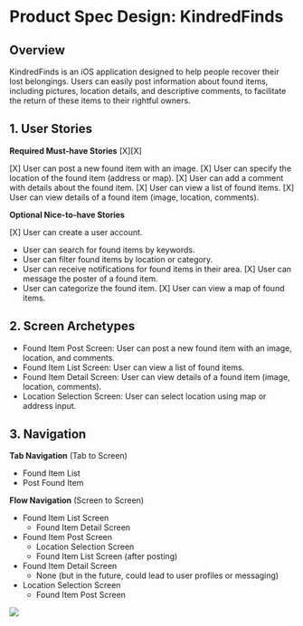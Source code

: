 # Product Spec Design: KindredFinds

## Overview


KindredFinds is an iOS application designed to help people recover their lost belongings. Users can easily post information about found items, including pictures, location details, and descriptive comments, to facilitate the return of these items to their rightful owners.

## 1. User Stories 

**Required Must-have Stories**
[X][X]

[X] User can post a new found item with an image.
[X] User can specify the location of the found item (address or map).
[X] User can add a comment with details about the found item.
[X]  User can view a list of found items.
[X] User can view details of a found item (image, location, comments).


**Optional Nice-to-have Stories**

[X] User can create a user account.
* User can search for found items by keywords.
* User can filter found items by location or category.
* User can receive notifications for found items in their area.
[X] User can message the poster of a found item.
* User can categorize the found item.
[X] User can view a map of found items.

## 2. Screen Archetypes

* Found Item Post Screen: User can post a new found item with an image, location, and comments.
* Found Item List Screen: User can view a list of found items.
* Found Item Detail Screen: User can view details of a found item (image, location, comments).
* Location Selection Screen: User can select location using map or address input.

## 3. Navigation

**Tab Navigation** (Tab to Screen)

* Found Item List
* Post Found Item

**Flow Navigation** (Screen to Screen)

* Found Item List Screen
    *  Found Item Detail Screen
* Found Item Post Screen
    *  Location Selection Screen
    *  Found Item List Screen (after posting)
* Found Item Detail Screen
    *  None (but in the future, could lead to user profiles or messaging)
* Location Selection Screen
    *  Found Item Post Screen


<div>
    <a href="https://www.loom.com/share/420870926ad1461c8dba577a5f6553df">
    </a>
    <a href="https://www.loom.com/share/420870926ad1461c8dba577a5f6553df">
      <img style="max-width:300px;" src="https://cdn.loom.com/sessions/thumbnails/420870926ad1461c8dba577a5f6553df-9cdbe80c3bf557d9-full-play.gif">
    </a>
  </div>



